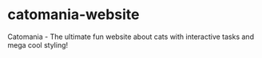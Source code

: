# catomania-website
Catomania - The ultimate fun website about cats with interactive tasks and mega cool styling!
